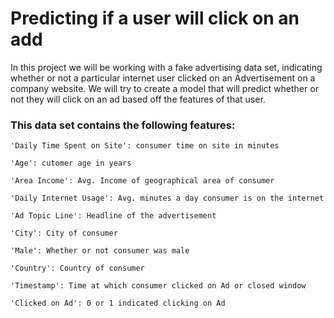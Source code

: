 # Predicting if a user will click on an add

In this project we will be working with a fake advertising data set, indicating whether or not a particular internet user clicked on an Advertisement on a company website. We will try to create a model that will predict whether or not they will click on an ad based off the features of that user.

### This data set contains the following features:

    'Daily Time Spent on Site': consumer time on site in minutes

    'Age': cutomer age in years

    'Area Income': Avg. Income of geographical area of consumer

    'Daily Internet Usage': Avg. minutes a day consumer is on the internet

    'Ad Topic Line': Headline of the advertisement

    'City': City of consumer

    'Male': Whether or not consumer was male

    'Country': Country of consumer

    'Timestamp': Time at which consumer clicked on Ad or closed window

    'Clicked on Ad': 0 or 1 indicated clicking on Ad
